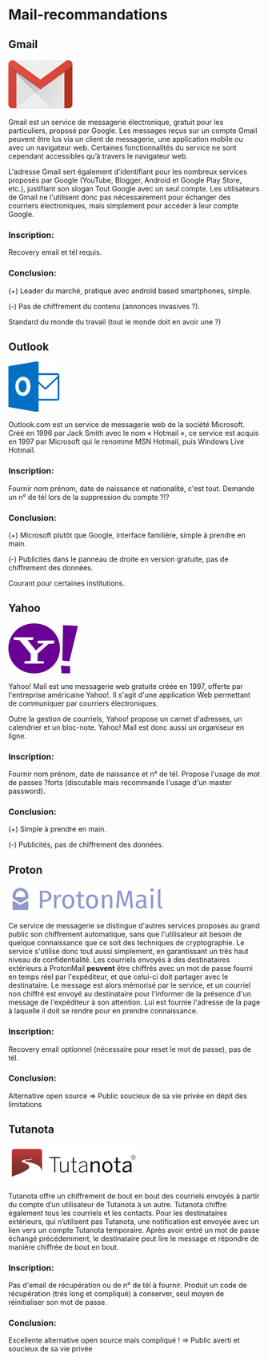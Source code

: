 # Mail-recommandations

## Gmail
[![alt text](./assets/gmail.png)](https://accounts.google.com/signup/v2/webcreateaccount?hl=fr&continue=https%3A%2F%2Fmyaccount.google.com%2Fintro&flowName=GlifWebSignIn&flowEntry=SignUp "Google's Homepage")

Gmail est un service de messagerie électronique, gratuit pour les particuliers, proposé par Google. Les messages reçus sur un compte Gmail peuvent être lus via un client de messagerie, une application mobile ou avec un navigateur web. Certaines fonctionnalités du service ne sont cependant accessibles qu’à travers le navigateur web.

L'adresse Gmail sert également d’identifiant pour les nombreux services proposés par Google (YouTube, Blogger, Android et Google Play Store, etc.), justifiant son slogan Tout Google avec un seul compte. Les utilisateurs de Gmail ne l'utilisent donc pas nécessairement pour échanger des courriers électroniques, mais simplement pour accéder à leur compte Google. 
### Inscription:
Recovery email et tél requis.
### Conclusion:
(+) Leader du marché, pratique avec androïd based smartphones, simple.

(-) Pas de chiffrement du contenu (annonces invasives ?).

Standard du monde du travail (tout le monde doit en avoir une ?)

## Outlook
[![alt text](./assets/outlook.png)](https://signup.live.com/ "Outlook's Homepage")

Outlook.com est un service de messagerie web de la société Microsoft. Créé en 1996 par Jack Smith avec le nom « Hotmail », ce service est acquis en 1997 par Microsoft qui le renomme MSN Hotmail, puis Windows Live Hotmail.
### Inscription:
Fournir nom prénom, date de naissance et nationalité, c'est tout.
Demande un n° de tél lors de la suppression du compte ?!?
### Conclusion:
(+) Microsoft plutôt que Google, interface familière, simple à prendre en main.

(-) Publicités dans le panneau de droite en version gratuite, pas de chiffrement des données.

Courant pour certaines institutions.

## Yahoo
[![alt text](./assets/yahoo.png)](https://login.yahoo.com/account/create "Yahoo's Homepage")

Yahoo! Mail est une messagerie web gratuite créée en 1997, offerte par l'entreprise américaine Yahoo!. Il s'agit d'une application Web permettant de communiquer par courriers électroniques.

Outre la gestion de courriels, Yahoo! propose un carnet d'adresses, un calendrier et un bloc-note. Yahoo! Mail est donc aussi un organiseur en ligne. 
### Inscription:
Fournir nom prénom, date de naissance et n° de tél.
Propose l'usage de mot de passes ?forts (discutable mais recommande l'usage d'un master password).
### Conclusion:
(+) Simple à prendre en main.

(-) Publicités, pas de chiffrement des données.

## Proton
[![alt text](./assets/proton.png)](https://protonmail.com/signup "Proton's Homepage")

Ce service de messagerie se distingue d'autres services proposés au grand public son chiffrement automatique, sans que l'utilisateur ait besoin de quelque connaissance que ce soit des techniques de cryptographie. Le service s'utilise donc tout aussi simplement, en garantissant un très haut niveau de confidentialité. 
Les courriels envoyés à des destinataires extérieurs à ProtonMail **peuvent** être chiffrés avec un mot de passe fourni en temps réel par l'expéditeur, et que celui-ci doit partager avec le destinataire. Le message est alors mémorisé par le service, et un courriel non chiffré est envoyé au destinataire pour l'informer de la présence d'un message de l'expéditeur à son attention. Lui est fournie l'adresse de la page à laquelle il doit se rendre pour en prendre connaissance.
### Inscription:
Recovery email optionnel (nécessaire pour reset le mot de passe), pas de tél.
### Conclusion:
Alternative open source
=> Public soucieux de sa vie privée en dépit des limitations

## Tutanota
[![alt text](./assets/tutanota.png)](https://mail.tutanota.com/signup "Tutanota's Homepage")


Tutanota offre un chiffrement de bout en bout des courriels envoyés à partir du compte d’un utilisateur de Tutanota à un autre.
Tutanota chiffre également tous les courriels et les contacts.
Pour les destinataires extérieurs, qui n’utilisent pas Tutanota, une notification est envoyée avec un lien vers un compte Tutanota temporaire.
Après avoir entré un mot de passe échangé précédemment, le destinataire peut lire le message et répondre de manière chiffrée de bout en bout.

### Inscription:
Pas d'email de récupération ou de n° de tél à fournir.
Produit un code de récupération (très long et compliqué) à conserver, seul moyen de réinitialiser son mot de passe.
### Conclusion:
Excellente alternative open source mais compliqué ! => Public averti et soucieux de sa vie privée
